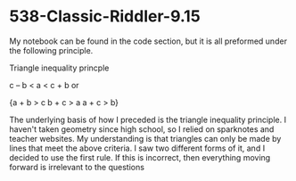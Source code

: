 # 538-Classic-Riddler-9.15
My notebook can be found in the code section, but it is all preformed under the following principle. 

Triangle inequality princple

c – b < a < c + b
or

{a + b > c
b + c > a
a + c > b}

The underlying basis of how I preceded is the triangle inequality principle. I haven't taken geometry since high school, so I relied on sparknotes and teacher websites. My understanding is that triangles can only be made by lines that meet the above criteria. I saw two different forms of it, and I decided to use the first rule. If this is incorrect, then everything moving forward is irrelevant to the questions
